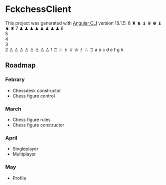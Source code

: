# FckchessClient

This project was generated with [Angular CLI](https://github.com/angular/angular-cli) version 16.1.5.
8	♜	♞	♝	♛	♚	♝	♞	♜
7	♟	♟	♟	♟	♟	♟	♟	♟
6	
5	
4	
3	
2	♙	♙	♙	♙	♙	♙	♙	♙
1	♖	♘	♗	♕	♔	♗	♘	♖
  a	b	c	d	e	f	g	h


## Roadmap
### Febrary
- Chessdesk constructor
- Chess figure control

### March
- Chess figure rules
- Chess figure constructor

### April
- Singleplayer
- Multiplayer

### May
- Profile
